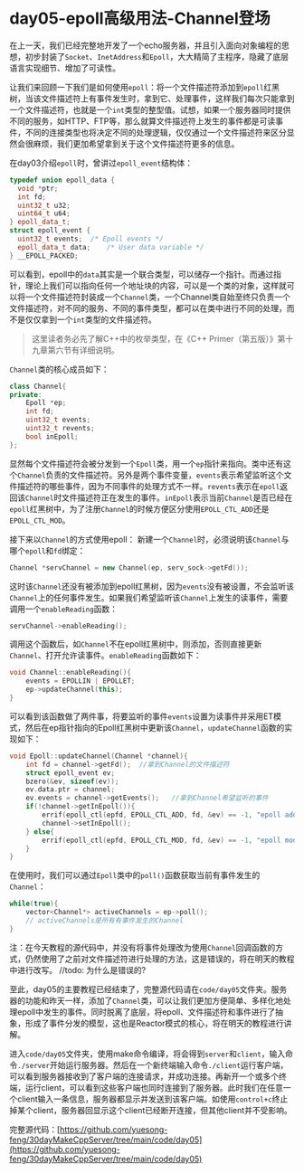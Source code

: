# day05-epoll高级用法-Channel登场

在上一天，我们已经完整地开发了一个echo服务器，并且引入面向对象编程的思想，初步封装了`Socket`、`InetAddress`和`Epoll`，大大精简了主程序，隐藏了底层语言实现细节、增加了可读性。

让我们来回顾一下我们是如何使用`epoll`：将一个文件描述符添加到`epoll`红黑树，当该文件描述符上有事件发生时，拿到它、处理事件，这样我们每次只能拿到一个文件描述符，也就是一个`int`类型的整型值。试想，如果一个服务器同时提供不同的服务，如HTTP、FTP等，那么就算文件描述符上发生的事件都是可读事件，不同的连接类型也将决定不同的处理逻辑，仅仅通过一个文件描述符来区分显然会很麻烦，我们更加希望拿到关于这个文件描述符更多的信息。

在day03介绍`epoll`时，曾讲过`epoll_event`结构体：
```cpp
typedef union epoll_data {
  void *ptr;
  int fd;
  uint32_t u32;
  uint64_t u64;
} epoll_data_t;
struct epoll_event {
  uint32_t events;	/* Epoll events */
  epoll_data_t data;	/* User data variable */
} __EPOLL_PACKED;
```
可以看到，epoll中的`data`其实是一个联合类型，可以储存一个指针。而通过指针，理论上我们可以指向任何一个地址块的内容，可以是一个类的对象，这样就可以将一个文件描述符封装成一个`Channel`类，一个Channel类自始至终只负责一个文件描述符，对不同的服务、不同的事件类型，都可以在类中进行不同的处理，而不是仅仅拿到一个`int`类型的文件描述符。
> 这里读者务必先了解C++中的枚举类型，在《C++ Primer（第五版）》第十九章第六节有详细说明。

`Channel`类的核心成员如下：
```cpp
class Channel{
private:
    Epoll *ep;
    int fd;
    uint32_t events;
    uint32_t revents;
    bool inEpoll;
};
```
显然每个文件描述符会被分发到一个`Epoll`类，用一个`ep`指针来指向。类中还有这个`Channel`负责的文件描述符。另外是两个事件变量，`events`表示希望监听这个文件描述符的哪些事件，因为不同事件的处理方式不一样。`revents`表示在`epoll`返回该`Channel`时文件描述符正在发生的事件。`inEpoll`表示当前`Channel`是否已经在`epoll`红黑树中，为了注册`Channel`的时候方便区分使用`EPOLL_CTL_ADD`还是`EPOLL_CTL_MOD`。

接下来以`Channel`的方式使用epoll：
新建一个`Channel`时，必须说明该`Channel`与哪个`epoll`和`fd`绑定：
```cpp
Channel *servChannel = new Channel(ep, serv_sock->getFd());
```
这时该`Channel`还没有被添加到epoll红黑树，因为`events`没有被设置，不会监听该`Channel`上的任何事件发生。如果我们希望监听该`Channel`上发生的读事件，需要调用一个`enableReading`函数：
```cpp
servChannel->enableReading();
```
调用这个函数后，如`Channel`不在epoll红黑树中，则添加，否则直接更新`Channel`、打开允许读事件。`enableReading`函数如下：
```cpp
void Channel::enableReading(){
    events = EPOLLIN | EPOLLET;
    ep->updateChannel(this);
}
```
可以看到该函数做了两件事，将要监听的事件`events`设置为读事件并采用ET模式，然后在ep指针指向的Epoll红黑树中更新该`Channel`，`updateChannel`函数的实现如下：
```cpp
void Epoll::updateChannel(Channel *channel){
    int fd = channel->getFd();  //拿到Channel的文件描述符
    struct epoll_event ev;
    bzero(&ev, sizeof(ev));
    ev.data.ptr = channel;
    ev.events = channel->getEvents();   //拿到Channel希望监听的事件
    if(!channel->getInEpoll()){
        errif(epoll_ctl(epfd, EPOLL_CTL_ADD, fd, &ev) == -1, "epoll add error");//添加Channel中的fd到epoll
        channel->setInEpoll();
    } else{
        errif(epoll_ctl(epfd, EPOLL_CTL_MOD, fd, &ev) == -1, "epoll modify error");//已存在，则修改
    }
}
```
在使用时，我们可以通过`Epoll`类中的`poll()`函数获取当前有事件发生的`Channel`：
```cpp
while(true){
    vector<Channel*> activeChannels = ep->poll();
    // activeChannels是所有有事件发生的Channel
}
```
注：在今天教程的源代码中，并没有将事件处理改为使用`Channel`回调函数的方式，仍然使用了之前对文件描述符进行处理的方法，这是错误的，将在明天的教程中进行改写。
//todo: 为什么是错误的?

至此，day05的主要教程已经结束了，完整源代码请在`code/day05`文件夹。服务器的功能和昨天一样，添加了`Channel`类，可以让我们更加方便简单、多样化地处理epoll中发生的事件。同时脱离了底层，将epoll、文件描述符和事件进行了抽象，形成了事件分发的模型，这也是Reactor模式的核心，将在明天的教程进行讲解。

进入`code/day05`文件夹，使用make命令编译，将会得到`server`和`client`，输入命令`./server`开始运行服务器。然后在一个新终端输入命令`./client`运行客户端，可以看到服务器接收到了客户端的连接请求，并成功连接。再新开一个或多个终端，运行client，可以看到这些客户端也同时连接到了服务器。此时我们在任意一个client输入一条信息，服务器都显示并发送到该客户端。如使用`control+c`终止掉某个client，服务器回显示这个client已经断开连接，但其他client并不受影响。

完整源代码：[https://github.com/yuesong-feng/30dayMakeCppServer/tree/main/code/day05](https://github.com/yuesong-feng/30dayMakeCppServer/tree/main/code/day05)
